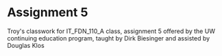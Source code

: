 # Assignment 5
Troy's classwork for IT_FDN_110_A class, assignment 5 offered by the UW continuing education program, taught by Dirk Biesinger and assisted by Douglas Klos
